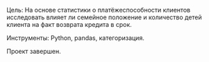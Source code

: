 Цель: На основе статистики о платёжеспособности клиентов исследовать влияет ли семейное положение и количество детей клиента на факт возврата кредита в срок.

Инструменты: Python, pandas, категоризация.

Проект завершен.